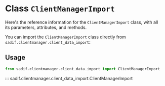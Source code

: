 # Class `ClientManagerImport`

Here's the reference information for the `ClientManagerImport` class, with all its parameters, attributes, and methods.

You can import the `ClientManagerImport` class directly from `sadif.clientmanager.client_data_import`:

## Usage

```python
from sadif.clientmanager.client_data_import import ClientManagerImport
```

::: sadif.clientmanager.client_data_import.ClientManagerImport